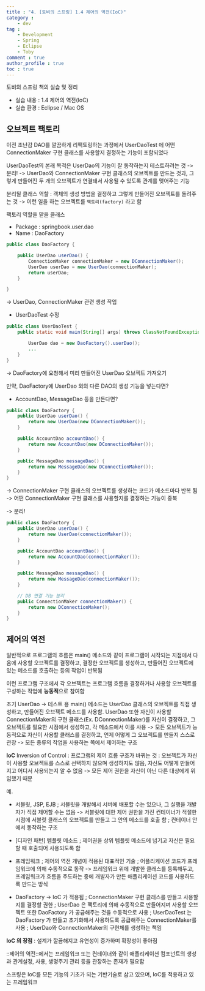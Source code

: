 ```yaml
---
title : "4. [토비의 스프링] 1.4 제어의 역전(IoC)"
category :
    - dev
tag :
    - Development
    - Spring
    - Eclipse
    - Toby
comment : true
author_profile : true
toc : true
---
```


토비의 스프링 책의 실습 및 정리
- 실습 내용 : 1.4 제어의 역전(IoC)
- 실습 환경 : Eclipse / Mac OS

## 오브젝트 팩토리
이전 초난감 DAO를 깔끔하게 리팩토링하는 과정에서 UserDaoTest 에 어떤 ConnectionMaker 구현 클래스를 사용할지 결정하는 기능이 포함되었다

UserDaoTest의 본래 목적은 UserDao의 기능이 잘 동작하는지 테스트하려는 것
-> 분리!
-> UserDao와 ConnectionMaker 구현 클래스의 오브젝트를 만드는 것과, 그렇게 만들어진 두 개의 오브젝트가 연결돼서 사용될 수 있도록 관계를 맺어주는 기능

분리될 클래스 역할
: 객체의 생성 방법을 결정하고 그렇게 만들어진 오브젝트를 돌려주는 것
-> 이런 일을 하는 오브젝트를 `팩토리(factory)` 라고 함

팩토리 역할을 맡을 클래스
- Package : springbook.user.dao
- Name : DaoFactory

```java
public class DaoFactory {

	public UserDao userDao() {
		ConnectionMaker connectionMaker = new DConnectionMaker();
		UserDao userDao = new UserDao(connectionMaker);
		return userDao;
	}

}
```
-> UserDao, ConnectionMaker 관련 생성 작업

- UserDaoTest 수정

```java
public class UserDaoTest {
	public static void main(String[] args) throws ClassNotFoundException, SQLException {

		UserDao dao = new DaoFactory().userDao();
		...
	}
}
```
-> DaoFactory에 요청해서 미리 만들어진 UserDao 오브젝트 가져오기


만약, DaoFactory에 UserDao 외의 다른 DAO의 생성 기능을 넣는다면?
- AccountDao, MessageDao 등을 만든다면?

```java
public class DaoFactory {
	public UserDao userDao() {
		return new UserDao(new DConnectionMaker());
	}

	public AccountDao accountDao() {
		return new AccountDao(new DConnectionMaker());
	}

	public MessageDao messageDao() {
		return new MessageDao(new DConnectionMaker());
	}
}
```
-> ConnectionMaker 구현 클래스의 오브젝트를 생성하는 코드가 메소드마다 반복 됨
-> 어떤 ConnectionMaker 구현 클래스를 사용할지를 결정하는 기능이 중복

-> 분리!

```java
public class DaoFactory {
	public UserDao userDao() {
		return new UserDao(connectionMaker());
	}

	public AccountDao accountDao() {
		return new AccountDao(connectionMaker());
	}

	public MessageDao messageDao() {
		return new MessageDao(connectionMaker());
	}

	// DB 연결 기능 분리
	public ConnectionMaker connectionMaker() {
		return new DConnectionMaker();
	}
}
```

## 제어의 역전

일반적으로 프로그램의 흐름은 main() 메소드와 같이 프로그램이 시작되는 지점에서 다음에 사용할 오브젝트를 결정하고, 결정한 오브젝트를 생성하고, 만들어진 오브젝트에 있는 메소드를 호출하는 등의 작업이 반복됨

이런 프로그램 구조에서 각 오브젝트는 프로그램 흐름을 결정하거나 사용할 오브젝트를 구성하는 작업에 **능동적**으로 참여함

초기 UserDao
-> 테스트 용 main() 메소드는 UserDao 클래스의 오브젝트를 직접 생성하고, 만들어진 오브젝트 메소드를 사용함. UserDao 또한 자신이 사용할 ConnectionMaker의 구현 클래스(Ex. DConnectionMaker)를 자신이 결정하고, 그 오브젝트를 필요한 시점에서 생성하고, 각 메소드에서 이를 사용
-> 모든 오브젝트가 능동적으로 자신이 사용할 클래스를 결정하고, 언제 어떻게 그 오브젝트를 만들지 스스로 관장
-> 모든 종류의 작업을 사용하는 쪽에서 제어하는 구조

**IoC** Inversion of Control
: 프로그램의 제어 흐름 구조가 바뀌는 것
: 오브젝트가 자신이 사용할 오브젝트를 스스로 선택하지 않으며 생성하지도 않음, 자신도 어떻게 만들어지고 어디서 사용되는지 알 수 없음
-> 모든 제어 권한을 자신이 아닌 다른 대상에게 위임했기 때문

예.
- 서블릿, JSP, EJB
; 서블릿을 개발해서 서버에 배포할 수는 있으나, 그 실행을 개발자가 직접 제어할 수는 없음
-> 서블릿에 대한 제어 권한을 가진 컨테이너가 적절한 시점에 서블릿 클래스의 오브젝트를 만들고 그 안의 메소드를 호출 함
; 컨테이너 안에서 동작하는 구조

- [디자인 패턴] 템플릿 메소드
; 제어권을 상위 템플릿 메소드에 넘기고 자신은 필요할 때 호출되어 사용되도록 함

- 프레임워크
; 제어의 역전 개념이 적용된 대표적인 기술
; 어플리케이션 코드가 프레임워크에 의해 수동적으로 동작
-> 프레임워크 위에 개발한 클래스를 등록해두고, 프레임워크가 흐름을 주도하는 중에 개발자가 만든 애플리케이션 코드를 사용하도록 만드는 방식

- DaoFactory
-> IoC 가 적용됨
; ConnectionMaker 구현 클래스를 만들고 사용할지를 결정할 권한
; UserDao 은 팩토리에 의해 수동적으로 만들어지며 사용할 오브젝트 또한 DaoFactory 가 공급해주는 것을 수동적으로 사용
; UserDaoTest 는 DaoFactory 가 만들고 초기화해서 사용하도록 공급해주는 ConnectionMaker를 사용
; UserDao와 ConnectionMaker의 구현체를 생성하는 책임

**IoC 의 장점**
: 설계가 깔끔해지고 유연성이 증가하며 확장성이 좋아짐

::제어의 역전::에서는 프레임워크 또는 컨테이너와 같이 애플리케이션 컴포넌트의 생성과 관계설정, 사용, 생명주기 관리 등을 관장하는 존재가 필요함

스프링은 IoC를 모든 기능의 기초가 되는 기반기술로 삼고 있으며, IoC를 적용하고 있는 프레임워크

